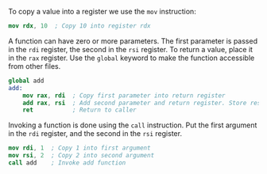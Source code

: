 To copy a value into a register we use the `mov` instruction:

```nasm
mov rdx, 10  ; Copy 10 into register rdx
```

A function can have zero or more parameters. The first parameter is passed in the `rdi` register, the second in the `rsi` register. To return a value, place it in the `rax` register. Use the `global` keyword to make the function accessible from other files.

```nasm
global add
add:
    mov rax, rdi  ; Copy first parameter into return register
    add rax, rsi  ; Add second parameter and return register. Store result in return register
    ret           ; Return to caller
```

Invoking a function is done using the `call` instruction. Put the first argument in the `rdi` register, and the second in the `rsi` register.

```nasm
mov rdi, 1  ; Copy 1 into first argument
mov rsi, 2  ; Copy 2 into second argument
call add    ; Invoke add function
```
